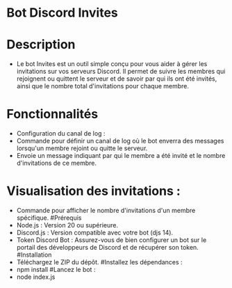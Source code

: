 # Bot Discord Invites
# Description
- Le bot Invites est un outil simple conçu pour vous aider à gérer les invitations sur vos serveurs Discord. Il permet de suivre les membres qui rejoignent ou quittent le serveur et de savoir par qui ils ont été invités, ainsi que le nombre total d'invitations pour chaque membre.

# Fonctionnalités
- Configuration du canal de log :
- Commande pour définir un canal de log où le bot enverra des messages lorsqu'un membre rejoint ou quitte le serveur.
- Envoie un message indiquant par qui le membre a été invité et le nombre d'invitations de ce membre.
# Visualisation des invitations :
- Commande pour afficher le nombre d'invitations d'un membre spécifique.
#Prérequis
- Node.js : Version 20 ou supérieure.
- Discord.js : Version compatible avec votre bot (djs 14).
- Token Discord Bot : Assurez-vous de bien configurer un bot sur le portail des développeurs de Discord et de récupérer son token.
#Installation
- Téléchargez le ZIP du dépôt.
#Installez les dépendances :
- npm install
#Lancez le bot :
- node index.js
